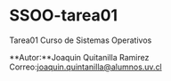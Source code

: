 # SSOO-tarea01
Tarea01 Curso de Sistemas Operativos

**Autor:**Joaquin Quitanilla Ramirez </br>
Correo:joaquin.quintanilla@alumnos.uv.cl </br>
